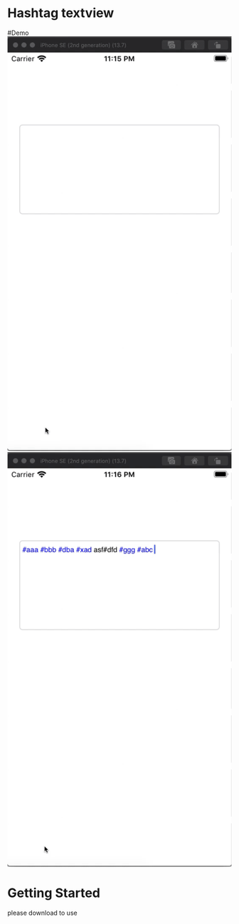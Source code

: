 # Hashtag textview
#Demo
![alt tag](https://github.com/trungnt53/Hashtag-textview/blob/master/ezgif-1-4c91b8e55d1b.gif) 
![alt tag](https://github.com/trungnt53/Hashtag-textview/blob/master/ezgif-1-6ef56adf16ac.gif)

# Getting Started
please download to use
